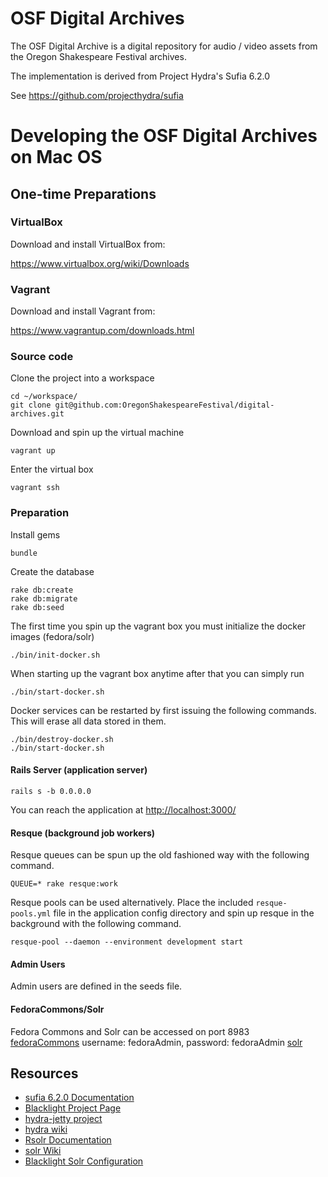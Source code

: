 # OSF Digital Archives

The OSF Digital Archive is a digital repository for audio / video assets from the Oregon Shakespeare Festival archives.

The implementation is derived from Project Hydra's Sufia 6.2.0

See https://github.com/projecthydra/sufia

# Developing the OSF Digital Archives on Mac OS

## One-time Preparations

### VirtualBox

Download and install VirtualBox from:

https://www.virtualbox.org/wiki/Downloads

### Vagrant

Download and install Vagrant from:

https://www.vagrantup.com/downloads.html

### Source code

Clone the project into a workspace

    cd ~/workspace/
    git clone git@github.com:OregonShakespeareFestival/digital-archives.git

Download and spin up the virtual machine

    vagrant up

Enter the virtual box

    vagrant ssh

### Preparation

Install gems

    bundle

Create the database

    rake db:create
    rake db:migrate
    rake db:seed

The first time you spin up the vagrant box you must initialize the docker images (fedora/solr)

    ./bin/init-docker.sh

When starting up the vagrant box anytime after that you can simply run

    ./bin/start-docker.sh


Docker services can be restarted by first issuing the following commands.  This will erase all data stored in them.

    ./bin/destroy-docker.sh
    ./bin/start-docker.sh

#### Rails Server (application server)

    rails s -b 0.0.0.0

You can reach the application at [http://localhost:3000/](http://localhost:3000/)

#### Resque (background job workers)

Resque queues can be spun up the old fashioned way with the following command.

    QUEUE=* rake resque:work

Resque pools can be used alternatively. Place the included `resque-pools.yml` file in the application config directory and spin up resque in the background with the following command.

    resque-pool --daemon --environment development start

#### Admin Users
Admin users are defined in the seeds file.

#### FedoraCommons/Solr
Fedora Commons and Solr can be accessed on port 8983  
[fedoraCommons](http://localhost:8080/fcrepo-webapp-4.1.1/rest) username: fedoraAdmin, password: fedoraAdmin
[solr](http://localhost:8081/solr)

## Resources

- [sufia 6.2.0 Documentation](https://github.com/projecthydra/sufia)
- [Blacklight Project Page](https://github.com/projectblacklight/blacklight)
- [hydra-jetty project](https://github.com/projecthydra/hydra-jetty)
- [hydra wiki](https://github.com/projecthydra/hydra/wiki)
- [Rsolr Documentation](https://github.com/rsolr/rsolr)
- [solr Wiki](https://wiki.apache.org/solr/FrontPage)
- [Blacklight Solr Configuration](https://github.com/projectblacklight/blacklight/wiki/Solr-Configuration)
